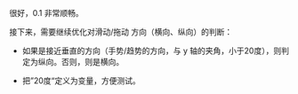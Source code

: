 很好，0.1 非常顺畅。

接下来，需要继续优化对滑动/拖动 方向（横向、纵向）的判断：

- 如果是接近垂直的方向（手势/趋势的方向，与 y 轴的夹角，小于20度），则判定为纵向。否则，则是横向。

- 把”20度“定义为变量，方便测试。